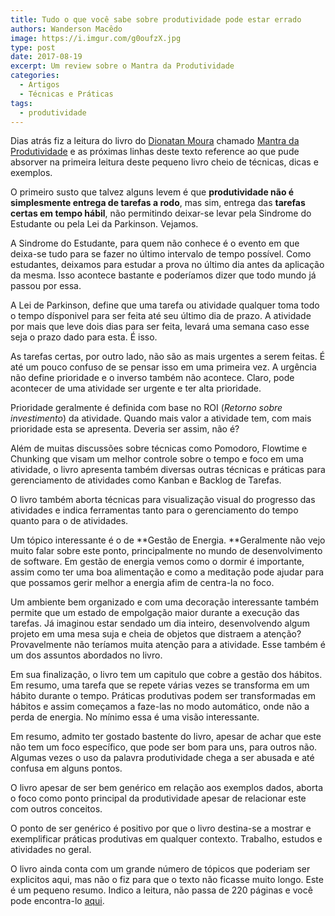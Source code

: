 ```yaml
---
title: Tudo o que você sabe sobre produtividade pode estar errado
authors: Wanderson Macêdo
image: https://i.imgur.com/g0oufzX.jpg
type: post
date: 2017-08-19
excerpt: Um review sobre o Mantra da Produtividade
categories:
  - Artigos
  - Técnicas e Práticas
tags:
  - produtividade
---
```



Dias atrás fiz a leitura do livro do [Dionatan
Moura](https://twitter.com/dionatanmoura) chamado [Mantra da
Produtividade](https://www.casadocodigo.com.br/products/livro-mantra-produtividade)
e as próximas linhas deste texto reference ao que pude absorver na primeira
leitura deste pequeno livro cheio de técnicas, dicas e exemplos.

O primeiro susto que talvez alguns levem é que **produtividade não é
simplesmente entrega de tarefas a rodo**, mas sim, entrega das **tarefas certas
em tempo hábil**, não permitindo deixar-se levar pela Sindrome do Estudante ou
pela Lei da Parkinson. Vejamos.

A Sindrome do Estudante, para quem não conhece é o evento em que deixa-se tudo
para se fazer no último intervalo de tempo possível. Como estudantes, deixamos
para estudar a prova no último dia antes da aplicação da mesma. Isso acontece
bastante e poderíamos dizer que todo mundo já passou por essa.

A Lei de Parkinson, define que uma tarefa ou atividade qualquer toma todo o
tempo dísponivel para ser feita até seu último dia de prazo. A atividade por
mais que leve dois dias para ser feita, levará uma semana caso esse seja o prazo
dado para esta. É isso.

As tarefas certas, por outro lado, não são as mais urgentes a serem feitas. É
até um pouco confuso de se pensar isso em uma primeira vez. A urgência não
define prioridade e o inverso também não acontece. Claro, pode acontecer de uma
atividade ser urgente e ter alta prioridade.

Prioridade geralmente é definida com base no ROI (*Retorno sobre investimento*)
da atividade. Quando mais valor a atividade tem, com mais prioridade esta se
apresenta. Deveria ser assim, não é?

Além de muitas discussões sobre técnicas como Pomodoro, Flowtime e Chunking que
visam um melhor controle sobre o tempo e foco em uma atividade, o livro
apresenta também diversas outras técnicas e práticas para gerenciamento de
atividades como Kanban e Backlog de Tarefas.

O livro também aborta técnicas para visualização visual do progresso das
atividades e indica ferramentas tanto para o gerenciamento do tempo quanto para
o de atividades.

Um tópico interessante é o de **Gestão de Energia. **Geralmente não vejo muito
falar sobre este ponto, principalmente no mundo de desenvolvimento de software.
Em gestão de energia vemos como o dormir é importante, assim como ter uma boa
alimentação e como a meditação pode ajudar para que possamos gerir melhor a
energia afim de centra-la no foco.

Um ambiente bem organizado e com uma decoração interessante também permite que
um estado de empolgação maior durante a execução das tarefas. Já imaginou estar
sendado um dia inteiro, desenvolvendo algum projeto em uma mesa suja e cheia de
objetos que distraem a atenção? Provavelmente não teríamos muita atenção para a
atividade. Esse também é um dos assuntos abordados no livro.

Em sua finalização, o livro tem um capitulo que cobre a gestão dos hábitos. Em
resumo, uma tarefa que se repete várias vezes se transforma em um hábito durante
o tempo. Práticas produtivas podem ser transformadas em hábitos e assim
começamos a faze-las no modo automático, onde não a perda de energia. No mínimo
essa é uma visão interessante.

Em resumo, admito ter gostado bastente do livro, apesar de achar que este não
tem um foco específico, que pode ser bom para uns, para outros não. Algumas
vezes o uso da palavra produtividade chega a ser abusada e até confusa em alguns
pontos.

O livro apesar de ser bem genérico em relação aos exemplos dados, aborta o foco
como ponto principal da produtividade apesar de relacionar este com outros
conceitos.

O ponto de ser genérico é positivo por que o livro destina-se a mostrar e
exemplificar práticas produtivas em qualquer contexto. Trabalho, estudos e
atividades no geral.

O livro ainda conta com um grande número de tópicos que poderiam ser explicitos
aqui, mas não o fiz para que o texto não ficasse muito longo. Este é um pequeno
resumo. Indico a leitura, não passa de 220 páginas e você pode encontra-lo
[aqui](https://www.casadocodigo.com.br/products/livro-mantra-produtividade).